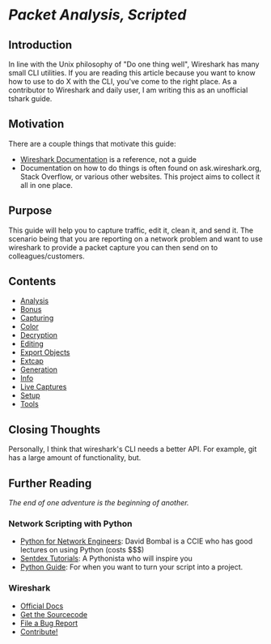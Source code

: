 # _Packet Analysis, Scripted_

## Introduction

In line with the Unix philosophy of "Do one thing well", Wireshark has many
small CLI utilities. If you are reading this article because you want to know
how to use to do X with the CLI, you've come to the right place. As a
contributor to Wireshark and daily user, I am writing this as an unofficial
tshark guide.

## Motivation

There are a couple things that motivate this guide:

- [Wireshark Documentation](https://www.wireshark.org/docs/) is a reference, not a guide
- Documentation on how to do things is often found on ask.wireshark.org, Stack Overflow, or various other websites. This project aims to collect it all in one place.

## Purpose

This guide will help you to capture traffic, edit it, clean it, and send it. The
scenario being that you are reporting on a network problem and want to use
wireshark to provide a packet capture you can then send on to
colleagues/customers.

## Contents

- [Analysis](tshark_analysis.md)
- [Bonus](tshark_bonus.md)
- [Capturing](tshark_capturing.md)
- [Color](tshark_colorized.md)
- [Decryption](tshark_decryption.md)
- [Editing](tshark_editing.md)
- [Export Objects](tshark_export_objects.md)
- [Extcap](tshark_extcap.md)
- [Generation](tshark_generation.md)
- [Info](tshark_info.md)
- [Live Captures](tshark_livecaptures.md)
- [Setup](tshark_setup.md)
- [Tools](tshark_tools.md)

## Closing Thoughts

Personally, I think that wireshark's CLI needs a better API. For example, git
has a large amount of functionality, but.

## Further Reading

_The end of one adventure is the beginning of another._

### Network Scripting with Python

* [Python for Network Engineers](https://www.youtube.com/watch?v=s6SIVc7C5U0):
  David Bombal is a CCIE who has good lectures on using Python (costs $$$)
* [Sentdex Tutorials](https://www.youtube.com/user/sentdex): A Pythonista who
  will inspire you
* [Python Guide](https://docs.python-guide.org/): For when you want to turn your
  script into a project.

### Wireshark

* [Official Docs](https://www.wireshark.org/docs/man-pages/)
* [Get the Sourcecode](https://www.wireshark.org/develop.html)
* [File a Bug Report](https://wiki.wireshark.org/ReportingBugs)
* [Contribute!](https://www.wireshark.org/docs/wsdg_html_chunked/)
